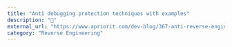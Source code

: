 ```yaml
---
title: "Anti debugging protection techniques with examples"
description: "📌"
external_url: "https://www.apriorit.com/dev-blog/367-anti-reverse-engineering-protection-techniques-to-use-before-releasing-software"
category: "Reverse Engineering"
---
```

